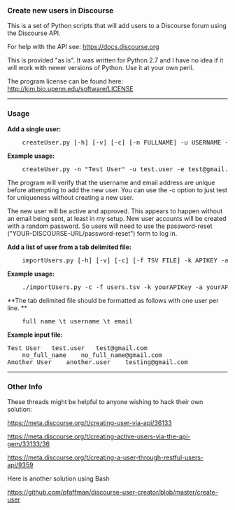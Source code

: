 ### Create new users in Discourse

This is a set of Python scripts that will add users to a Discourse forum using the Discourse API.

For help with the API see: https://docs.discourse.org

This is provided "as is". It was written for Python 2.7 and I have no idea if it will work with newer versions of Python. Use it at your own peril.

The program license can be found here: http://kim.bio.upenn.edu/software/LICENSE

***

### Usage

**Add a single user:**
<pre>
	createUser.py [-h] [-v] [-c] [-n FULLNAME] -u USERNAME -e EMAIL -k API_KEY -a API_USER -w URL
</pre>

**Example usage:**
<pre>
	createUser.py -n "Test User" -u test.user -e test@gmail.com -k yourAPIKey -a yourAPIUsername -w https://1.1.1.1
</pre>

The program will verify that the username and email address are unique before attempting to add the new user. You can use the -c option to just test for uniqueness without creating a new user.

The new user will be active and approved. This appears to happen without an email being sent, at least in my setup. New user accounts will be created with a random password. So users will need to use the password-reset ("YOUR-DISCOURSE-URL/password-reset") form to log in.

**Add a list of user from a tab delimited file:**
<pre>
	importUsers.py [-h] [-v] [-c] [-f TSV_FILE] -k APIKEY -a APIUSER -w URL
</pre>

**Example usage:**
<pre>
	./importUsers.py -c -f users.tsv -k yourAPIKey -a yourAPIUsername -w https://1.1.1.1
</pre>

**The tab delimited file should be formatted as follows with one user per line. **
<pre>
	full name \t username \t email
</pre>

**Example input file:**
<pre>
Test User	test.user	test@gmail.com
	no_full_name	no_full_name@gmail.com
Another User	another.user	testing@gmail.com
</pre>

***

### Other Info

These threads might be helpful to anyone wishing to hack their own solution:

https://meta.discourse.org/t/creating-user-via-api/36133

https://meta.discourse.org/t/creating-active-users-via-the-api-gem/33133/36

https://meta.discourse.org/t/creating-a-user-through-restful-users-api/9359

Here is another solution using Bash

https://github.com/pfaffman/discourse-user-creator/blob/master/create-user


